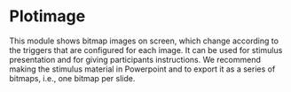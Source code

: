 # Plotimage

This module shows bitmap images on screen, which change according to the triggers that are configured for each image. It can be used for stimulus presentation and for giving participants instructions. We recommend making the stimulus material in Powerpoint and to export it as a series of bitmaps, i.e., one bitmap per slide.

